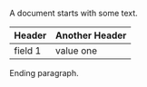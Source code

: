 A document starts with some text.

| Header  | Another Header |
|---------|----------------|
| field 1 | value one      |

Ending paragraph.